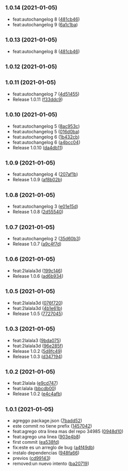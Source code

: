 ## <small>1.0.14 (2021-01-05)</small>

* feat:autochangelog 8 ([481cb46](https://github.com/skykit-alejandrorodriguez/cd-pipeline/commit/481cb46))
* feat:autochangelog 9 ([6a1c1ba](https://github.com/skykit-alejandrorodriguez/cd-pipeline/commit/6a1c1ba))

## <small>1.0.13 (2021-01-05)</small>

* feat:autochangelog 8 ([481cb46](https://github.com/skykit-alejandrorodriguez/cd-pipeline/commit/481cb46))

## <small>1.0.12 (2021-01-05)</small>




## <small>1.0.11 (2021-01-05)</small>

* feat:autochangelog 7 ([4d51455](https://github.com/skykit-alejandrorodriguez/cd-pipeline/commit/4d51455))
* Release 1.0.11 ([f33ddc9](https://github.com/skykit-alejandrorodriguez/cd-pipeline/commit/f33ddc9))



## <small>1.0.10 (2021-01-05)</small>

* feat:autochangelog 5 ([8ac953c](https://github.com/skykit-alejandrorodriguez/cd-pipeline/commit/8ac953c))
* feat:autochangelog 5 ([016d0ba](https://github.com/skykit-alejandrorodriguez/cd-pipeline/commit/016d0ba))
* feat:autochangelog 6 ([1b432cb](https://github.com/skykit-alejandrorodriguez/cd-pipeline/commit/1b432cb))
* feat:autochangelog 6 ([a4bcc04](https://github.com/skykit-alejandrorodriguez/cd-pipeline/commit/a4bcc04))
* Release 1.0.10 ([da4db11](https://github.com/skykit-alejandrorodriguez/cd-pipeline/commit/da4db11))



## <small>1.0.9 (2021-01-05)</small>

* feat:autochangelog 4 ([207af1b](https://github.com/skykit-alejandrorodriguez/cd-pipeline/commit/207af1b))
* Release 1.0.9 ([af8b02b](https://github.com/skykit-alejandrorodriguez/cd-pipeline/commit/af8b02b))



## <small>1.0.8 (2021-01-05)</small>

* feat:autochangelog 3 ([e01e15d](https://github.com/skykit-alejandrorodriguez/cd-pipeline/commit/e01e15d))
* Release 1.0.8 ([2d55540](https://github.com/skykit-alejandrorodriguez/cd-pipeline/commit/2d55540))



## <small>1.0.7 (2021-01-05)</small>

* feat:autochangelog 2 ([35d60b3](https://github.com/skykit-alejandrorodriguez/cd-pipeline/commit/35d60b3))
* Release 1.0.7 ([a9c4f7d](https://github.com/skykit-alejandrorodriguez/cd-pipeline/commit/a9c4f7d))



## <small>1.0.6 (2021-01-05)</small>

* feat:2lalala3d ([199c146](https://github.com/skykit-alejandrorodriguez/cd-pipeline/commit/199c146))
* Release 1.0.6 ([ad6b934](https://github.com/skykit-alejandrorodriguez/cd-pipeline/commit/ad6b934))



## <small>1.0.5 (2021-01-05)</small>

* feat:2lalala3d ([076f720](https://github.com/skykit-alejandrorodriguez/cd-pipeline/commit/076f720))
* feat:2lalala3d ([4b1e61b](https://github.com/skykit-alejandrorodriguez/cd-pipeline/commit/4b1e61b))
* Release 1.0.5 ([7727045](https://github.com/skykit-alejandrorodriguez/cd-pipeline/commit/7727045))



## <small>1.0.3 (2021-01-05)</small>

* feat:2lalala3 ([9bda075](https://github.com/skykit-alejandrorodriguez/cd-pipeline/commit/9bda075))
* feat:2lalala3d ([96e285f](https://github.com/skykit-alejandrorodriguez/cd-pipeline/commit/96e285f))
* Release 1.0.2 ([5d8fc49](https://github.com/skykit-alejandrorodriguez/cd-pipeline/commit/5d8fc49))
* Release 1.0.3 ([d347194](https://github.com/skykit-alejandrorodriguez/cd-pipeline/commit/d347194))



## <small>1.0.2 (2021-01-05)</small>

* feat:2lalala ([e9cd747](https://github.com/skykit-alejandrorodriguez/cd-pipeline/commit/e9cd747))
* feat:lalala ([bbcdb00](https://github.com/skykit-alejandrorodriguez/cd-pipeline/commit/bbcdb00))
* Release 1.0.2 ([e4c4afb](https://github.com/skykit-alejandrorodriguez/cd-pipeline/commit/e4c4afb))



## <small>1.0.1 (2021-01-05)</small>

* agreggo package.json ([7badd52](https://github.com/skykit-alejandrorodriguez/cd-pipeline/commit/7badd52))
* este commit no tiene prefix ([1457042](https://github.com/skykit-alejandrorodriguez/cd-pipeline/commit/1457042))
* feat:agrego otra linea mas del repo 34985 ([0948d10](https://github.com/skykit-alejandrorodriguez/cd-pipeline/commit/0948d10))
* feat:agrego una linea ([903e4b8](https://github.com/skykit-alejandrorodriguez/cd-pipeline/commit/903e4b8))
* first commit ([ea538fd](https://github.com/skykit-alejandrorodriguez/cd-pipeline/commit/ea538fd))
* fix:este es un arreglo de bug ([a4f49db](https://github.com/skykit-alejandrorodriguez/cd-pipeline/commit/a4f49db))
* instalo dependencias ([948fa66](https://github.com/skykit-alejandrorodriguez/cd-pipeline/commit/948fa66))
* previos ([cd99143](https://github.com/skykit-alejandrorodriguez/cd-pipeline/commit/cd99143))
* removed:un nuevo intento ([ba20719](https://github.com/skykit-alejandrorodriguez/cd-pipeline/commit/ba20719))

